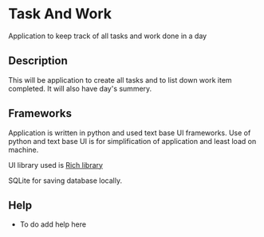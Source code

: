 # Task And Work

Application to keep track of all tasks and work done in a day

## Description

This will be application to create all tasks and to list down work item completed. It will also have day's summery.

## Frameworks

Application is written in python and used text base UI frameworks.
Use of python and text base UI is for simplification of application and least load on machine.

UI library used is [Rich library](https://rich.readthedocs.io/en/stable/introduction.html)

SQLite for saving database locally.

## Help

- To do add help here
